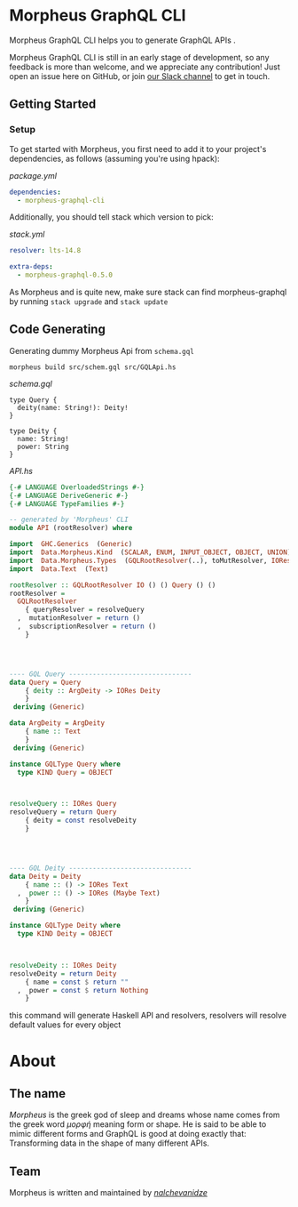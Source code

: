 # Morpheus GraphQL CLI

Morpheus GraphQL CLI helps you to generate GraphQL APIs .

Morpheus GraphQL CLI is still in an early stage of development, so any feedback is more than welcome, and we appreciate any contribution!
Just open an issue here on GitHub, or join [our Slack channel](https://morpheus-graphql-slack-invite.herokuapp.com/) to get in touch.

## Getting Started

### Setup

To get started with Morpheus, you first need to add it to your project's dependencies, as follows (assuming you're using hpack):

_package.yml_

```yaml
dependencies:
  - morpheus-graphql-cli
```

Additionally, you should tell stack which version to pick:

_stack.yml_

```yaml
resolver: lts-14.8

extra-deps:
  - morpheus-graphql-0.5.0
```

As Morpheus and is quite new, make sure stack can find morpheus-graphql by running `stack upgrade` and `stack update`

## Code Generating

Generating dummy Morpheus Api from `schema.gql`

```
morpheus build src/schem.gql src/GQLApi.hs
```

_schema.gql_

```gql
type Query {
  deity(name: String!): Deity!
}

type Deity {
  name: String!
  power: String
}
```

_API.hs_

```haskell
{-# LANGUAGE OverloadedStrings #-}
{-# LANGUAGE DeriveGeneric #-}
{-# LANGUAGE TypeFamilies #-}

-- generated by 'Morpheus' CLI
module API (rootResolver) where

import  GHC.Generics  (Generic)
import  Data.Morpheus.Kind  (SCALAR, ENUM, INPUT_OBJECT, OBJECT, UNION)
import  Data.Morpheus.Types  (GQLRootResolver(..), toMutResolver, IORes, IOMutRes, IOSubRes, Event(..), SubRootRes, GQLType(..), GQLScalar(..), ScalarValue(..))
import  Data.Text  (Text)

rootResolver :: GQLRootResolver IO () () Query () ()
rootResolver =
  GQLRootResolver
    { queryResolver = resolveQuery
  ,  mutationResolver = return ()
  ,  subscriptionResolver = return ()
    }




---- GQL Query -------------------------------
data Query = Query
    { deity :: ArgDeity -> IORes Deity
    }
 deriving (Generic)

data ArgDeity = ArgDeity
    { name :: Text
    }
 deriving (Generic)

instance GQLType Query where
  type KIND Query = OBJECT



resolveQuery :: IORes Query
resolveQuery = return Query
    { deity = const resolveDeity
    }




---- GQL Deity -------------------------------
data Deity = Deity
    { name :: () -> IORes Text
  ,  power :: () -> IORes (Maybe Text)
    }
 deriving (Generic)

instance GQLType Deity where
  type KIND Deity = OBJECT



resolveDeity :: IORes Deity
resolveDeity = return Deity
    { name = const $ return ""
  ,  power = const $ return Nothing
    }
```

this command will generate Haskell API and resolvers,
resolvers will resolve default values for every object

# About

## The name

_Morpheus_ is the greek god of sleep and dreams whose name comes from the greek word _μορφή_ meaning form or shape.
He is said to be able to mimic different forms and GraphQL is good at doing exactly that: Transforming data in the shape
of many different APIs.

## Team

Morpheus is written and maintained by [_nalchevanidze_](https://github.com/nalchevanidze)
